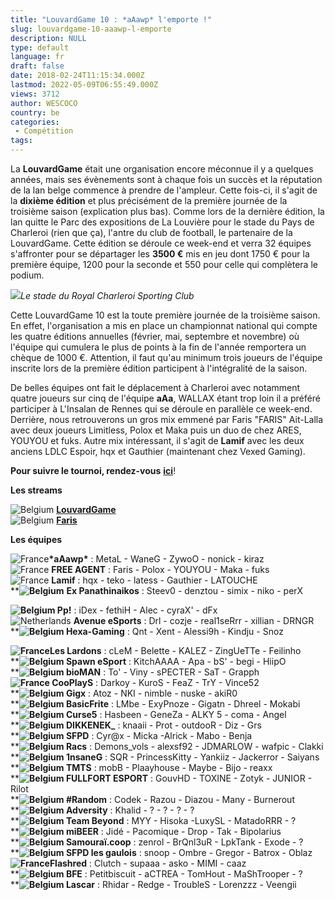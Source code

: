 ```yaml
---
title: "LouvardGame 10 : *aAawp* l'emporte !"
slug: louvardgame-10-aaawp-l-emporte
description: NULL
type: default
language: fr
draft: false
date: 2018-02-24T11:15:34.000Z
lastmod: 2022-05-09T06:55:49.000Z
views: 3712
author: WESCOCO
country: be
categories:
 - Compétition
tags:
---
```

La **LouvardGame** était une organisation encore méconnue il y a quelques années, mais ses évènements sont à chaque fois un succès et la réputation de la lan belge commence à prendre de l'ampleur. Cette fois-ci, il s'agit de la **dixième édition** et plus précisément de la première journée de la troisième saison (explication plus bas). Comme lors de la dernière édition, la lan quitte le Parc des expositions de La Louvière pour le stade du Pays de Charleroi (rien que ça), l'antre du club de football, le partenaire de la LouvardGame. Cette édition se déroule ce week-end et verra 32 équipes s'affronter pour se départager les **3500 €** mis en jeu dont 1750 € pour la première équipe, 1200 pour la seconde et 550 pour celle qui complètera le podium.

![](https://flickshot-ue.s3.eu-west-2.amazonaws.com/flickshot/article/5a8ea835b2c43/images/7XeMP7w7oGVD7fdLc0N81KMFpxeUV5TOEQWRrPB3.jpeg)_Le stade du Royal Charleroi Sporting Club_

Cette LouvardGame 10 est la toute première journée de la troisième saison. En effet, l'organisation a mis en place un championnat national qui compte les quatre éditions annuelles (février, mai, septembre et novembre) où l'équipe qui cumulera le plus de points à la fin de l'année remportera un chèque de 1000 €. Attention, il faut qu'au minimum trois joueurs de l'équipe inscrite lors de la première édition participent à l'intégralité de la saison.

De belles équipes ont fait le déplacement à Charleroi avec notamment quatre joueurs sur cinq de l'équipe **aAa**, WALLAX étant trop loin il a préféré participer à L'Insalan de Rennes qui se déroule en parallèle ce week-end. Derrière, nous retrouverons un gros mix emmené par Faris "FARIS" ⁠Ait-Lalla avec deux joueurs Limitless, Polox et Maka puis un duo de chez ARES, YOUYOU et fuks. Autre mix intéressant, il s'agit de **Lamif** avec les deux anciens LDLC Espoir, hqx et Gauthier (maintenant chez Vexed Gaming).

**Pour suivre le tournoi, rendez-vous** [**ici**](https://bizzboosterinternational-my.sharepoint.com/:x:/r/personal/benoit%5Fbizzbooster-international%5Fcom/%5Flayouts/15/WopiFrame.aspx?sourcedoc=%7Bbcd9515b-97ac-4d29-9744-6143ce3aee07%7D&action=view)!

**Les streams**

![Belgium](/images/countries/be.svg)⁠ [**LouvardGame**](https://www.twitch.tv/dwight44954)  
![Belgium](/images/countries/be.svg)⁠ [**Faris**](https://www.twitch.tv/fariscsgo)

**Les équipes**

![France](/images/countries/fr.svg)⁠**\*aAawp\*** : MetaL - WaneG - ZywoO - nonick - kiraz  
![France](/images/countries/fr.svg)⁠ **FREE AGENT** : Faris - Polox - YOUYOU - Maka - fuks  
![France](/images/countries/fr.svg)⁠ **Lamif** : hqx - teko - latess - Gauthier - LATOUCHE  
****![Belgium](/images/countries/be.svg)⁠** **Ex Panathinaikos** : Steev0 - denztou - simix - niko - perX  
  
**![Belgium](/images/countries/be.svg)⁠ Pp!** : iDex - fethiH - Alec - cyraX' - dFx  
![Netherlands](/images/countries/nl.svg)⁠ **Avenue eSports** : Drl - cozje - real1seRrr - xillian - DRNGR  
****![Belgium](/images/countries/be.svg)⁠ Hexa-Gaming** : Qnt - Xent - Alessi9h - Kindju - Snoz  
  
**![France](/images/countries/fr.svg)⁠Les Lardons** : cLeM - Belette - KALEZ - ZingUeTTe - Feilinho  
****![Belgium](/images/countries/be.svg)⁠ Spawn eSport** : KitchAAAA - Apa - bS' - begi - HiipO  
****![Belgium](/images/countries/be.svg)⁠ bioMAN** : To' - Viny - sPECTER - SaT - Grapph  
**![France](/images/countries/fr.svg)⁠ CooPlayS** : Darkoy - KuroS - FeaZ - TrY - Vince52  
****![Belgium](/images/countries/be.svg)⁠ Gigx** : Atoz - NKI - nimble - nuske - akiR0  
****![Belgium](/images/countries/be.svg)⁠ BasicFrite** : LMbe - ExyPnoze - Gigatn - Dhreel - Mokabi  
****![Belgium](/images/countries/be.svg)⁠ Curse5** : Hasbeen - GeneZa - ALKY 5 - coma - Angel  
****![Belgium](/images/countries/be.svg)⁠ DIKKENEK\_** : knaaii - Prot - outdooR - Diz - Grs  
****![Belgium](/images/countries/be.svg)⁠ SFPD** : Cyr@x - Micka -Alrick - Mabo - Benja  
****![Belgium](/images/countries/be.svg)⁠ Racs** : Demons\_vols - alexsf92 - JDMARLOW - wafpic - Clakki  
****![Belgium](/images/countries/be.svg)⁠ 1nsaneG** : SQR - PrincessKitty - Yankiiz - Jackerror - Saiyans  
****![Belgium](/images/countries/be.svg)⁠ TMTS** : mobB - Plaayhouse - Maybe - Bijo - reaxx  
****![Belgium](/images/countries/be.svg)⁠ FULLFORT ESPORT** : GouvHD - TOXINE - Zotyk - JUNIOR - Rilot  
****![Belgium](/images/countries/be.svg)⁠ #Random** : Codek - Razou - Diazou - Many - Burnerout  
****![Belgium](/images/countries/be.svg)⁠ Adversity** : Khalid - ? - ? - ? - ?  
****![Belgium](/images/countries/be.svg)⁠ Team Beyond** : MYY - Hisoka -LuxySL - MatadoRRR - ?  
****![Belgium](/images/countries/be.svg)⁠ miBEER** : Jidé - Pacomique - Drop - Tak - Bipolarius  
****![Belgium](/images/countries/be.svg)⁠ Samouraï.coop** : zenrol - BrQnl3uR - LpkTank - Exode - ?  
****![Belgium](/images/countries/be.svg)⁠ SFPD les gaulois** : snoop - Ombre - Gregor - Batrox - Oblaz  
**![France](/images/countries/fr.svg)⁠Flashred** : Clutch - supaaa - asko - MIMI - caaz  
****![Belgium](/images/countries/be.svg)⁠ BFE** : Petitbiscuit - aCTREA - TomHout - MaShTrooper - ?  
****![Belgium](/images/countries/be.svg)⁠ Lascar** : Rhidar - Redge - TroubleS - Lorenzzz - Veengii
